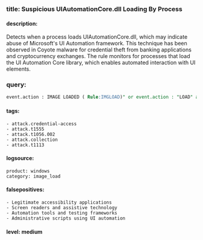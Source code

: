 ### title: Suspicious UIAutomationCore.dll Loading By Process

#### description: 
Detects when a process loads UIAutomationCore.dll, which may indicate abuse of Microsoft's UI Automation framework. This technique has been observed in Coyote malware for credential theft from banking applications and cryptocurrency exchanges. The rule monitors for processes that load the UI Automation Core library, which enables automated interaction with UI elements.

### query: 
  ```sql
  event.action : IMAGE LOADED ( Rule:IMGLOAD)" or event.action : "LOAD" and  (dll.path : "*\\UIAutomationCore.dll" or file.path : "*\\UIAutomationCore.dll") and  not ( dll.path : "C:\\Windows\\System32\\*" or dll.path : "C:\\Windows\\SysWOW64\\*" or file.path : "C:\\Windows\\System32\\*" or  file.path : "C:\\Windows\\SysWOW64\\*" or process.executable:(*\\Narrator.exe or *\\osk.exe or *\\magnify.exe or *\\utilman.exe or *\\sethc.exe or *\\atbroker.exe or *\\displayswitch.exe))
  ```

#### tags:
    - attack.credential-access
    - attack.t1555
    - attack.t1056.002
    - attack.collection
    - attack.t1113

#### logsource:
    product: windows
    category: image_load

#### falsepositives:
    - Legitimate accessibility applications
    - Screen readers and assistive technology
    - Automation tools and testing frameworks
    - Administrative scripts using UI automation
#### level: medium
